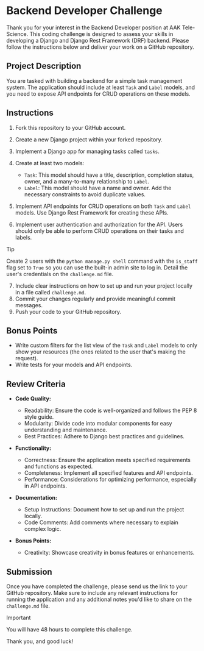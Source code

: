 # Backend Developer Challenge

Thank you for your interest in the Backend Developer position at AAK Tele-Science. This coding challenge is designed to assess your skills in developing a Django and Django Rest Framework (DRF) backend. Please follow the instructions below and deliver your work on a GitHub repository.

## Project Description

You are tasked with building a backend for a simple task management system. The application should include at least `Task` and `Label` models, and you need to expose API endpoints for CRUD operations on these models.

## Instructions

1. Fork this repository to your GitHub account.
2. Create a new Django project within your forked repository.
3. Implement a Django app for managing tasks called `tasks`.
4. Create at least two models:

   - `Task`:  This model should have a title, description, completion status, owner, and a many-to-many relationship to `Label`.
   - `Label`: This model should have a name and owner. Add the necessary constraints to avoid duplicate values.
5. Implement API endpoints for CRUD operations on both `Task` and `Label` models. Use Django Rest Framework for creating these APIs.
6. Implement user authentication and authorization for the API. Users should only be able to perform CRUD operations on their tasks and labels.

> [!TIP]
> Create 2 users with the `python manage.py shell` command with the `is_staff` flag set to `True` so you can use the built-in admin site to log in. Detail the user's credentials on the `challenge.md` file.

7. Include clear instructions on how to set up and run your project locally in a file called `challenge.md`.
8. Commit your changes regularly and provide meaningful commit messages.
9. Push your code to your GitHub repository.

## Bonus Points

- Write custom filters for the list view of the `Task` and `Label` models to only show your resources (the ones related to the user that's making the request).
- Write tests for your models and API endpoints.

## Review Criteria

- **Code Quality:**

  - Readability: Ensure the code is well-organized and follows the PEP 8 style guide.
  - Modularity: Divide code into modular components for easy understanding and maintenance.
  - Best Practices: Adhere to Django best practices and guidelines.
- **Functionality:**

  - Correctness: Ensure the application meets specified requirements and functions as expected.
  - Completeness: Implement all specified features and API endpoints.
  - Performance: Considerations for optimizing performance, especially in API endpoints.
- **Documentation:**

  - Setup Instructions: Document how to set up and run the project locally.
  - Code Comments: Add comments where necessary to explain complex logic.
- **Bonus Points:**

  - Creativity: Showcase creativity in bonus features or enhancements.

## Submission

Once you have completed the challenge, please send us the link to your GitHub repository. Make sure to include any relevant instructions for running the application and any additional notes you'd like to share on the `challenge.md` file.

> [!IMPORTANT]
> You will have 48 hours to complete this challenge.

Thank you, and good luck!
